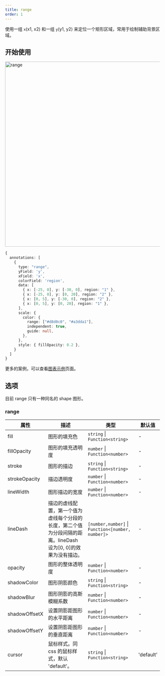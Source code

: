 ```yaml
---
title: range
order: 1
---
```


使用一组 `x`(x1, x2) 和一组 `y`(y1, y2) 来定位一个矩形区域，常用于绘制辅助背景区域。

## 开始使用

<img alt="range" src="https://mdn.alipayobjects.com/mdn/huamei_qa8qxu/afts/img/A*6JLeTLg7YQoAAAAAAAAAAAAADmJ7AQ" width="600" />

```ts
{
  annotations: [
    {
      type: "range",
      yField: 'y',
      xField: 'x',
      colorField: 'region',
      data: [
        { x: [-25, 0], y: [-30, 0], region: "1" },
        { x: [-25, 0], y: [0, 20], region: "2" },
        { x: [0, 5], y: [-30, 0], region: "2" },
        { x: [0, 5], y: [0, 20], region: "1" },
      ],
      scale: {
        color: {
          range: ["#d8d0c0", "#a3dda1"],
          independent: true,
          guide: null,
        },
      },
      style: { fillOpacity: 0.2 },
    }
  ]
}
```

更多的案例，可以查看[图表示例](/examples)页面。

## 选项

目前 range 只有一种同名的 shape 图形。

### range

| 属性            | 描述                                           | 类型                 | 默认值      |
|----------------|------------------------------------------------|---------------------|------------|
| fill          | 图形的填充色                                      | `string` \| `Function<string>`              |   -   |
| fillOpacity   | 图形的填充透明度                                   | `number` \| `Function<number>`              |   -   |
| stroke        | 图形的描边                                        | `string` \| `Function<string>`              |   -   |
| strokeOpacity   | 描边透明度                                        | `number` \| `Function<number>`              |   -   |
| lineWidth     | 图形描边的宽度                                    | `number` \| `Function<number>`               |   -   |
| lineDash      | 描边的虚线配置，第一个值为虚线每个分段的长度，第二个值为分段间隔的距离。lineDash 设为[0, 0]的效果为没有描边。 | `[number,number]` \| `Function<[number, number]>` |   -   |
| opacity       | 图形的整体透明度                                   | `number` \| `Function<number>`              |   -   |
| shadowColor   | 图形阴影颜色                                      | `string` \| `Function<string>`              |   -   |
| shadowBlur    | 图形阴影的高斯模糊系数                              | `number` \| `Function<number>`              |   -   |
| shadowOffsetX | 设置阴影距图形的水平距离                            | `number` \| `Function<number>`              |   -   |
| shadowOffsetY | 设置阴影距图形的垂直距离                            | `number` \| `Function<number>`              |   -   |
| cursor        | 鼠标样式。同 css 的鼠标样式，默认 'default'。        | `string` \| `Function<string>`               |   'default'  |
